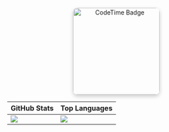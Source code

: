 <div align="center">
<a href="https://codetime.dev" target="_blank">
 <img 
  src="https://img.shields.io/endpoint?style=plastic&color=539D64&url=https%3A%2F%2Fapi.codetime.dev%2Fv3%2Fusers%2Fshield%3Fuid%3D33541" 
  alt="CodeTime Badge" 
  style="border-radius: 10px; box-shadow: 0 4px 10px rgba(0,0,0,0.2); width: 200px; height: auto;"
  />
</a>
  
| GitHub Stats | Top Languages |
|--------------|---------------|
| ![](https://github-readme-stats.vercel.app/api?username=lanshi47&theme=vue&count_private=true&bg_color=DEG,87CEEB,ADD8E6,98FB98,32CD32,006400&locale=cn) | ![](https://github-readme-stats.vercel.app/api/top-langs/?username=lanshi47&theme=vue) |


</div>
